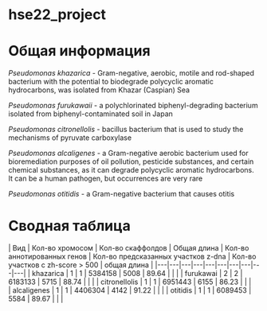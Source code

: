 # hse22_project

# Общая информация
*Pseudomonas khazarica* - Gram-negative, aerobic, motile and rod-shaped bacterium with the potential to biodegrade polycyclic aromatic hydrocarbons, was isolated from Khazar (Caspian) Sea

*Pseudomonas furukawaii* - a polychlorinated biphenyl-degrading bacterium isolated from biphenyl-contaminated soil in Japan

*Pseudomonas citronellolis* -  bacillus bacterium that is used to study the mechanisms of pyruvate carboxylase

*Pseudomonas alcaligenes* - a Gram-negative aerobic bacterium used for bioremediation purposes of oil pollution, pesticide substances, and certain chemical substances, as it can degrade polycyclic aromatic hydrocarbons. It can be a human pathogen, but occurrences are very rare

*Pseudomonas otitidis* - a Gram-negative bacterium that causes otitis

# Сводная таблица

| Вид  |  Кол-во хромосом | Кол-во скаффолдов |  Общая длина | Кол-во аннотированных генов | Кол-во предсказанных участков z-dna | Кол-во участков с zh-score > 500 | общая длина  |
|---|---|---|---|---|---|---|---|---|---|
| khazarica | 1 |  1 | 5384158 | 5008 | 89.64 |   |   | 
| furukawai  | 2 | 2  | 6183133 | 5715 | 88.74  |   |   | 
| citronellolis  | 1  | 1 | 6951443 | 6155 | 86.23 |   |   |   
| alcaligenes  | 1 | 1  | 4406304 | 4142 | 91.22 |   |   | 
| otitidis | 1  | 1 | 6089453 | 5584 | 89.67 |   |   |   

